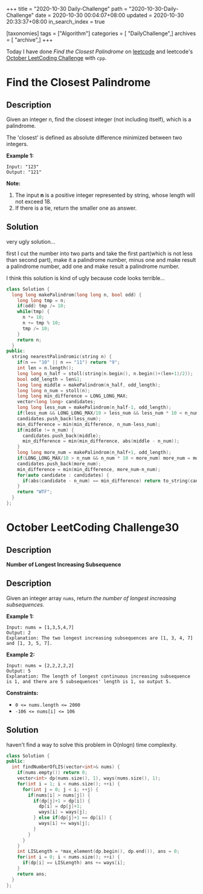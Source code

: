 +++
title = "2020-10-30 Daily-Challenge"
path = "2020-10-30-Daily-Challenge"
date = 2020-10-30 00:04:07+08:00
updated = 2020-10-30 20:33:37+08:00
in_search_index = true

[taxonomies]
tags = ["Algorithm"]
categories = [ "DailyChallenge",]
archives = [ "archive",]
+++

Today I have done *Find the Closest Palindrome* on [leetcode](https://leetcode.com/problems/find-the-closest-palindrome/) and leetcode's [October LeetCoding Challenge](https://leetcode.com/explore/challenge/card/october-leetcoding-challenge/563/week-5-october-29th-october-31st/3513/) with `cpp`.

<!-- more -->

# Find the Closest Palindrome

## Description

Given an integer n, find the closest integer (not including itself), which is a palindrome.

The 'closest' is defined as absolute difference minimized between two integers.

**Example 1:**

```
Input: "123"
Output: "121"
```

**Note:**

1. The input **n** is a positive integer represented by string, whose length will not exceed 18.
2. If there is a tie, return the smaller one as answer.

## Solution

very ugly solution...

first I cut the number into two parts and take the first part(which is not less than second part), make it a palindrome number, minus one and make result a palindrome number, add one and make result a palindrome number.

I think this solution is kind of ugly because code looks terrible...

``` cpp
class Solution {
  long long makePalindrom(long long n, bool odd) {
    long long tmp = n;
    if(odd) tmp /= 10;
    while(tmp) {
      n *= 10;
      n += tmp % 10;
      tmp /= 10;
    }
    return n;
  }
public:
  string nearestPalindromic(string n) {
    if(n == "10" || n == "11") return "9";
    int len = n.length();
    long long n_half = stoll(string(n.begin(), n.begin()+(len+1)/2));
    bool odd_length = len&1;
    long long middle = makePalindrom(n_half, odd_length);
    long long n_num = stoll(n);
    long long min_difference = LONG_LONG_MAX;
    vector<long long> candidates;
    long long less_num = makePalindrom(n_half-1, odd_length);
    if(less_num && LONG_LONG_MAX/10 > less_num && less_num * 10 < n_num) less_num = less_num*10+9;
    candidates.push_back(less_num);
    min_difference = min(min_difference, n_num-less_num);
    if(middle != n_num) {
      candidates.push_back(middle);
      min_difference = min(min_difference, abs(middle - n_num));
    }
    long long more_num = makePalindrom(n_half+1, odd_length);
    if(LONG_LONG_MAX/10 > n_num && n_num * 10 < more_num) more_num = more_num/10+1;
    candidates.push_back(more_num);
    min_difference = min(min_difference, more_num-n_num);
    for(auto candidate : candidates) {
      if(abs(candidate - n_num) == min_difference) return to_string(candidate);
    }
    return "WTF";
  }
};
```

# October LeetCoding Challenge30

## Description

**Number of Longest Increasing Subsequence**

## Description

Given an integer array `nums`, return *the number of longest increasing subsequences.*

**Example 1:**

```
Input: nums = [1,3,5,4,7]
Output: 2
Explanation: The two longest increasing subsequences are [1, 3, 4, 7] and [1, 3, 5, 7].
```

**Example 2:**

```
Input: nums = [2,2,2,2,2]
Output: 5
Explanation: The length of longest continuous increasing subsequence is 1, and there are 5 subsequences' length is 1, so output 5.
```

**Constraints:**

- `0 <= nums.length <= 2000`
- `-106 <= nums[i] <= 106`

## Solution

haven't find a way to solve this problem in O(nlogn) time complexity.

``` cpp
class Solution {
public:
  int findNumberOfLIS(vector<int>& nums) {
    if(nums.empty()) return 0;
    vector<int> dp(nums.size(), 1), ways(nums.size(), 1);
    for(int i = 1; i < nums.size(); ++i) {
      for(int j = 0; j < i; ++j) {
        if(nums[i] > nums[j]) {
          if(dp[j]+1 > dp[i]) {
            dp[i] = dp[j]+1;
            ways[i] = ways[j];
          } else if(dp[j]+1 == dp[i]) {
            ways[i] += ways[j];
          }
        }
      }
    }
    int LISLength = *max_element(dp.begin(), dp.end()), ans = 0;
    for(int i = 0; i < nums.size(); ++i) {
      if(dp[i] == LISLength) ans += ways[i];
    }
    return ans;
  }
};
```
